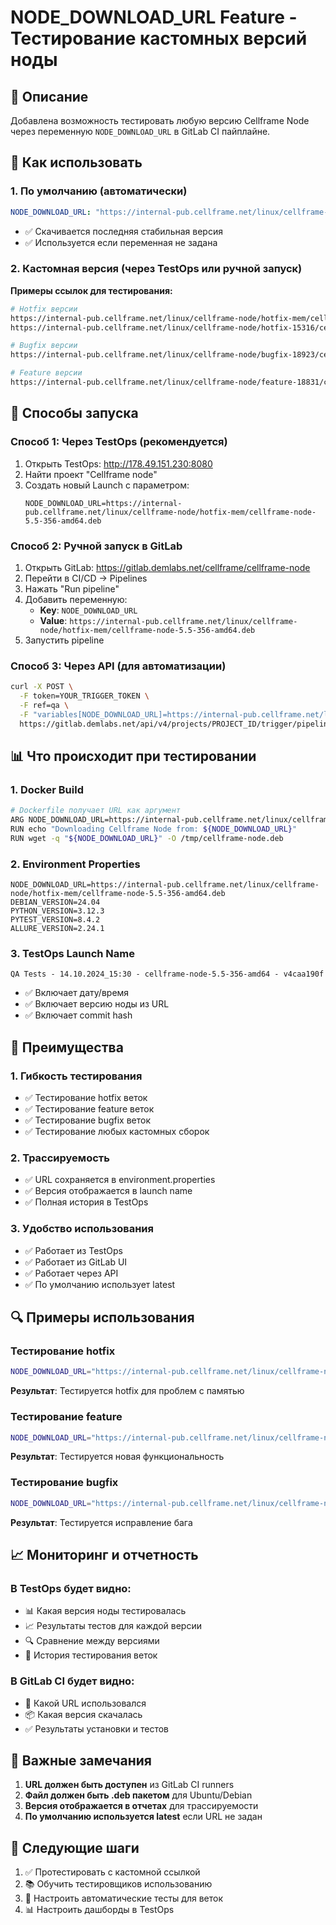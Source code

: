 # NODE_DOWNLOAD_URL Feature - Тестирование кастомных версий ноды

## 🎯 **Описание**

Добавлена возможность тестировать любую версию Cellframe Node через переменную `NODE_DOWNLOAD_URL` в GitLab CI пайплайне.

## 🔧 **Как использовать**

### **1. По умолчанию (автоматически)**
```yaml
NODE_DOWNLOAD_URL: "https://internal-pub.cellframe.net/linux/cellframe-node/master/latest-amd64"
```
- ✅ Скачивается последняя стабильная версия
- ✅ Используется если переменная не задана

### **2. Кастомная версия (через TestOps или ручной запуск)**

**Примеры ссылок для тестирования:**
```bash
# Hotfix версии
https://internal-pub.cellframe.net/linux/cellframe-node/hotfix-mem/cellframe-node-5.5-356-amd64.deb
https://internal-pub.cellframe.net/linux/cellframe-node/hotfix-15316/cellframe-node-5.5-357-amd64.deb

# Bugfix версии  
https://internal-pub.cellframe.net/linux/cellframe-node/bugfix-18923/cellframe-node-5.4-359-amd64.deb

# Feature версии
https://internal-pub.cellframe.net/linux/cellframe-node/feature-18831/cellframe-node-5.5-357-amd64.deb
```

## 🚀 **Способы запуска**

### **Способ 1: Через TestOps (рекомендуется)**
1. Открыть TestOps: http://178.49.151.230:8080
2. Найти проект "Cellframe node"
3. Создать новый Launch с параметром:
   ```
   NODE_DOWNLOAD_URL=https://internal-pub.cellframe.net/linux/cellframe-node/hotfix-mem/cellframe-node-5.5-356-amd64.deb
   ```

### **Способ 2: Ручной запуск в GitLab**
1. Открыть GitLab: https://gitlab.demlabs.net/cellframe/cellframe-node
2. Перейти в CI/CD → Pipelines
3. Нажать "Run pipeline"
4. Добавить переменную:
   - **Key**: `NODE_DOWNLOAD_URL`
   - **Value**: `https://internal-pub.cellframe.net/linux/cellframe-node/hotfix-mem/cellframe-node-5.5-356-amd64.deb`
5. Запустить pipeline

### **Способ 3: Через API (для автоматизации)**
```bash
curl -X POST \
  -F token=YOUR_TRIGGER_TOKEN \
  -F ref=qa \
  -F "variables[NODE_DOWNLOAD_URL]=https://internal-pub.cellframe.net/linux/cellframe-node/hotfix-mem/cellframe-node-5.5-356-amd64.deb" \
  https://gitlab.demlabs.net/api/v4/projects/PROJECT_ID/trigger/pipeline
```

## 📊 **Что происходит при тестировании**

### **1. Docker Build**
```bash
# Dockerfile получает URL как аргумент
ARG NODE_DOWNLOAD_URL=https://internal-pub.cellframe.net/linux/cellframe-node/master/latest-amd64
RUN echo "Downloading Cellframe Node from: ${NODE_DOWNLOAD_URL}"
RUN wget -q "${NODE_DOWNLOAD_URL}" -O /tmp/cellframe-node.deb
```

### **2. Environment Properties**
```properties
NODE_DOWNLOAD_URL=https://internal-pub.cellframe.net/linux/cellframe-node/hotfix-mem/cellframe-node-5.5-356-amd64.deb
DEBIAN_VERSION=24.04
PYTHON_VERSION=3.12.3
PYTEST_VERSION=8.4.2
ALLURE_VERSION=2.24.1
```

### **3. TestOps Launch Name**
```
QA Tests - 14.10.2024_15:30 - cellframe-node-5.5-356-amd64 - v4caa190f
```
- ✅ Включает дату/время
- ✅ Включает версию ноды из URL
- ✅ Включает commit hash

## 🎯 **Преимущества**

### **1. Гибкость тестирования**
- ✅ Тестирование hotfix веток
- ✅ Тестирование feature веток  
- ✅ Тестирование bugfix веток
- ✅ Тестирование любых кастомных сборок

### **2. Трассируемость**
- ✅ URL сохраняется в environment.properties
- ✅ Версия отображается в launch name
- ✅ Полная история в TestOps

### **3. Удобство использования**
- ✅ Работает из TestOps
- ✅ Работает из GitLab UI
- ✅ Работает через API
- ✅ По умолчанию использует latest

## 🔍 **Примеры использования**

### **Тестирование hotfix**
```bash
NODE_DOWNLOAD_URL="https://internal-pub.cellframe.net/linux/cellframe-node/hotfix-mem/cellframe-node-5.5-356-amd64.deb"
```
**Результат**: Тестируется hotfix для проблем с памятью

### **Тестирование feature**
```bash
NODE_DOWNLOAD_URL="https://internal-pub.cellframe.net/linux/cellframe-node/feature-18831/cellframe-node-5.5-357-amd64.deb"
```
**Результат**: Тестируется новая функциональность

### **Тестирование bugfix**
```bash
NODE_DOWNLOAD_URL="https://internal-pub.cellframe.net/linux/cellframe-node/bugfix-18923/cellframe-node-5.4-359-amd64.deb"
```
**Результат**: Тестируется исправление бага

## 📈 **Мониторинг и отчетность**

### **В TestOps будет видно:**
- 📊 Какая версия ноды тестировалась
- 📈 Результаты тестов для каждой версии
- 🔍 Сравнение между версиями
- 📝 История тестирования веток

### **В GitLab CI будет видно:**
- 🔗 Какой URL использовался
- 📦 Какая версия скачалась
- ✅ Результаты установки и тестов

## 🚨 **Важные замечания**

1. **URL должен быть доступен** из GitLab CI runners
2. **Файл должен быть .deb пакетом** для Ubuntu/Debian
3. **Версия отображается в отчетах** для трассируемости
4. **По умолчанию используется latest** если URL не задан

## 🎯 **Следующие шаги**

1. ✅ Протестировать с кастомной ссылкой
2. 📚 Обучить тестировщиков использованию
3. 🔄 Настроить автоматические тесты для веток
4. 📊 Настроить дашборды в TestOps
